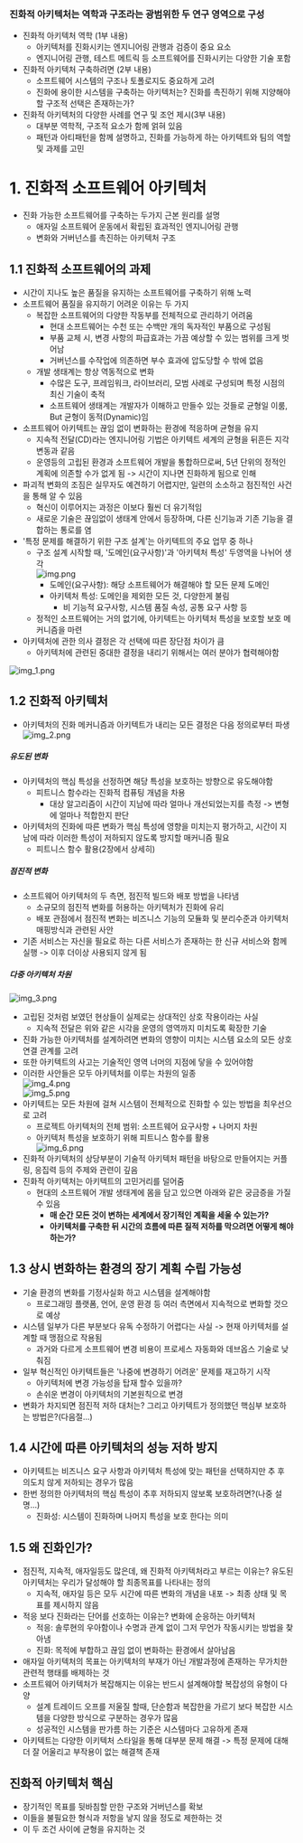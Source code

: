 ### 진화적 아키텍처는 역학과 구조라는 광범위한 두 연구 영역으로 구성
  - 진화적 아키텍처 역학 (1부 내용)
    - 아키텍처를 진화시키는 엔지니어링 관행과 검증이 중요 요소
    - 엔지니어링 관행, 테스트 메트릭 등 소프트웨어를 진화시키는 다양한 기술 포함
  - 진화적 아키텍처 구축하려면 (2부 내용)
    - 소프트웨어 시스템의 구조나 토폴로지도 중요하게 고려
    - 진화에 용이한 시스템을 구축하는 아키텍처는? 진화를 촉진하기 위해 지양해야 할 구조적 선택은 존재하는가?
  - 진화적 아키텍처의 다양한 사례를 연구 및 조언 제시(3부 내용)
    - 대부분 역학적, 구조적 요소가 함께 얽혀 있음
    - 패턴과 아티패턴을 함께 설명하고, 진화를 가능하게 하는 아키텍트와 팀의 역할 및 과제를 고민

# 1. 진화적 소프트웨어 아키텍처
- 진화 가능한 소프트웨어를 구축하는 두가지 근본 원리를 설명
  - 애자일 소프트웨어 운동에서 확립된 효과적인 엔지니어링 관행
  - 변화와 거버넌스를 촉진하는 아키텍처 구조

## 1.1 진화적 소프트웨어의 과제
- 시간이 지나도 높은 품질을 유지하는 소프트웨어를 구축하기 위해 노력
- 소프트웨어 품질을 유지하기 어려운 이유는 두 가지
  - 복잡한 소프트웨어의 다양한 작동부를 전체적으로 관리하기 어려움
    - 현대 소프트웨어는 수천 또는 수백만 개의 독자적인 부품으로 구성됨
    - 부품 교체 시, 변경 사항의 파급효과는 가끔 예상할 수 있는 범위를 크게 벗어남
    - 거버넌스를 수작업에 의존하면 부수 효과에 압도당할 수 밖에 없음 
  - 개발 생태계는 항상 역동적으로 변화
    - 수많은 도구, 프레임워크, 라이브러리, 모범 사례로 구성되며 특정 시점의 최신 기술이 축적
    - 소프트웨어 생태계는 개발자가 이해하고 만들수 있는 것들로 균형일 이룸, But 균형이 동적(Dynamic)임
- 소프트웨어 아키텍트는 끊임 없이 변화하는 환경에 적응하며 균형을 유지
  - 지속적 전달(CD)라는 엔지니어링 기법은 아키텍트 세계의 균형을 뒤흔든 지각 변동과 같음
  - 운영등의 고립된 환경과 소프트웨어 개발을 통합하므로써, 5년 단위의 정적인 계획에 의존할 수가 없게 됨 -> 시간이 지나면 진화하게 됨으로 인해
- 파괴적 변화의 조짐은 실무자도 예견하기 어렵지만, 일련의 소소하고 점진적인 사건을 통해 알 수 있음
  - 혁신이 이루어지는 과정은 이보다 훨씬 더 유기적임
  - 새로운 기술은 끊임없이 생태계 안에서 등장하며, 다른 신기능과 기존 기능을 결합하는 통로를 염
- '특정 문제를 해결하기 위한 구조 설계'는 아키텍트의 주요 업무 중 하나
  - 구조 설계 시작할 때, '도메인(요구사항)'과 '아키텍처 특성' 두영역을 나뉘어 생각\
![img.png](img.png)
    - 도메인(요구사항): 해당 소프트웨어가 해결해야 할 모든 문제 도메인
    - 아키텍처 특성: 도메인을 제외한 모든 것, 다양한게 불림
      - 비 기능적 요구사항, 시스템 품질 속성, 공통 요구 사항 등
  -  정적인 소프트웨어는 거의 없기에, 아키텍트는 아키텍처 특성을 보호할 보호 메커니즘을 마련
- 아키텍처에 관한 의사 결정은 각 선택에 따른 장단점 차이가 큼
  - 아키텍처에 관련된 중대한 결정을 내리기 위해서는 여러 분야가 협력해야함

![img_1.png](img_1.png)


## 1.2 진화적 아키텍처
- 아키텍처의 진화 메커니즘과 아키텍트가 내리는 모든 결정은 다음 정의로부터 파생\
![img_2.png](img_2.png)

##### 유도된 변화
- 아키텍처의 핵심 특성을 선정하면 해당 특성을 보호하는 방향으로 유도해야함
  - 피트니스 함수라는 진화적 컴퓨팅 개념을 차용
    - 대상 알고리즘이 시간이 지남에 따라 얼마나 개선되었는지를 측정 -> 변형에 얼마나 적합한지 판단
- 아키텍처의 진화에 따른 변화가 핵심 특성에 영향을 미치는지 평가하고, 시간이 지남에 따라 이러한 특성이 저하되지 않도록 방지할 매커니즘 필요
  - 피트니스 함수 활용(2장에서 상세히)

##### 점진적 변화
- 소프트웨어 아키텍처의 두 측면, 점진적 빌드와 배포 방법을 나타냄
  - 소규모의 점진적 변화를 허용하는 아키텍처가 진화에 유리
  - 배포 관점에서 점진적 변화는 비즈니스 기능의 모듈화 및 분리수준과 아키텍처 매핑방식과 관련된 사안
- 기존 서비스는 자신을 필요로 하는 다른 서비스가 존재하는 한 신규 서비스와 함께 실행 -> 이후 더이상 사용되지 않게 됨

##### 다중 아키텍처 차원
![img_3.png](img_3.png)
- 고립된 것처럼 보였던 현상들이 실제로는 상대적인 상호 작용이라는 사실
  - 지속적 전달은 위와 같은 시각을 운영의 영역까지 미치도록 확장한 기술
- 진화 가능한 아키텍처를 설계하려면 변화의 영향이 미치는 시스템 요소의 모든 상호 연결 관계를 고려
- 또한 아키텍트의 사고는 기술적인 영역 너머의 지점에 닿을 수 있어야함
- 이러한 사안들은 모두 아키텍처를 이루는 차원의 일종\
![img_4.png](img_4.png)\
![img_5.png](img_5.png)
- 아키텍트는 모든 차원에 걸쳐 시스템이 전체적으로 진화할 수 있는 방법을 최우선으로 고려
  - 프로젝트 아키텍처의 전체 범위: 소프트웨어 요구사항 + 나머지 차원
  - 아키텍처 특성을 보호하기 위해 피트니스 함수를 활용\
![img_6.png](img_6.png)
- 진화적 아키텍처의 상당부분이 기술적 아키텍처 패턴을 바탕으로 만들어지는 커플링, 응집력 등의 주제와 관련이 깊음
- 진화적 아키텍처는 아키텍트의 고민거리를 덜어줌
  - 현대의 소프트웨어 개발 생태계에 몸을 담고 있으면 아래와 같은 궁금증을 가질 수 있음
    - **매 순간 모든 것이 변하는 세계에서 장기적인 계획을 세울 수 있는가?**
    - **아키텍처를 구축한 뒤 시간의 흐름에 따른 질적 저하를 막으려면 어떻게 해야하는가?**

## 1.3 상시 변화하는 환경의 장기 계획 수립 가능성
- 기술 환경의 변화를 기정사실화 하고 시스템을 설계해야함
  - 프로그래밍 플랫폼, 언어, 운영 환경 등 여러 측면에서 지속적으로 변화할 것으로 예상
- 시스템 일부가 다른 부분보다 유독 수정하기 어렵다는 사실 -> 현재 아키텍처를 설계할 때 맹점으로 작용됨
  - 과거와 다르게 소프트웨어 변경 비용이 프로세스 자동화와 데브옵스 기술로 낮춰짐
- 일부 혁신적인 아키텍트들은 '나중에 변경하기 어려운' 문제를 재고하기 시작
  - 아키텍처에 변경 가능성을 탑재 할수 있을까?
  - 손쉬운 변경이 아키텍처의 기본원칙으로 변경
- 변화가 차지되면 점진적 저하 대처는? 그리고 아키텍트가 정의했던 핵심부 보호하는 방법은?(다음절...)

## 1.4 시간에 따른 아키텍처의 성능 저하 방지
- 아키텍트는 비즈니스 요구 사항과 아키텍처 특성에 맞는 패턴을 선택하지만 추 후 의도치 않게 저하되는 경우가 많음
- 한번 정의한 아키텍처의 핵심 특성이 추후 저하되지 않보록 보호하려면?(나중 설명...)
  - 진화성: 시스템이 진화하며 나머지 특성을 보호 한다는 의미

## 1.5 왜 진화인가?
- 점진적, 지속적, 애자일등도 많은데, 왜 진화적 아키텍처라고 부르는 이유는? 유도된 아키텍처는 우리가 달성해야 할 최종목표를 나타내는 정의
  - 지속적, 애자일 등은 모두 시간에 따른 변화의 개념을 내포 -> 최종 상태 및 목표를 제시하지 않음
- 적응 보다 진화라는 단어를 선호하는 이유는? 변화에 순응하는 아키텍처
  - 적응: 솔루현의 우아함이나 수명과 관계 없이 그저 무언가 작동시키는 방법을 찾아냄
  - 진화: 목적에 부합하고 끊임 없이 변화하는 환경에서 살아남음
- 애자일 아키텍처의 목표는 아키텍처의 부재가 아닌 개발과정에 존재하는 무가치한 관련적 행태를 배제하는 것
- 소프트웨어 아키텍처가 복잡해지는 이유는 반드시 설계해야할 복잡성의 유형이 다양
  - 설계 트레이드 오프를 저울질 할때, 단순함과 복잡한을 가르기 보다 복잡한 시스템을 다양한 방식으로 구분하는 경우가 많음
  - 성공적인 시스템을 판가름 하는 기준은 시스템마다 고유하게 존재
- 아키텍트는 다양한 이키텍처 스타일을 통해 대부분 문제 해결 -> 특정 문제에 대해 더 잘 어울리고 부작용이 없는 해결책 존재

## 진화적 아키텍처 핵심
- 장기적인 목표를 뒷바침할 만한 구조와 거버넌스를 확보
- 이들을 불필요한 형식과 저항을 낳지 않을 정도로 제한하는 것
- 이 두 조건 사이에 균형을 유지하는 것